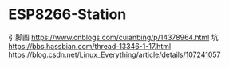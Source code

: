 # ESP8266-Station
引脚图 https://www.cnblogs.com/cuianbing/p/14378964.html 
坑 https://bbs.hassbian.com/thread-13346-1-17.html
https://blog.csdn.net/Linux_Everything/article/details/107241057
